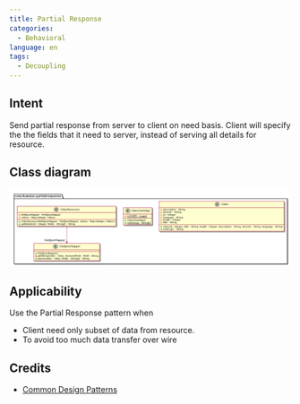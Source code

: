 ```yaml
---
title: Partial Response
categories:
  - Behavioral
language: en
tags:
  - Decoupling
---
```


## Intent
Send partial response from server to client on need basis. Client will specify the the fields
that it need to server, instead of serving all details for resource. 

## Class diagram
![alt text](./etc/partial-response.urm.png "partial-response")

## Applicability
Use the Partial Response pattern when

* Client need only subset of data from resource.
* To avoid too much data transfer over wire

## Credits

* [Common Design Patterns](https://cloud.google.com/apis/design/design_patterns)
